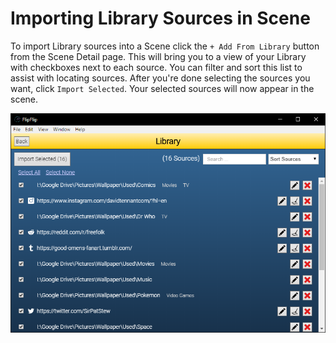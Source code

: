 # Importing Library Sources in Scene
To import Library sources into a Scene click the `+ Add From Library` button from the Scene Detail page. This will 
bring you to a view of your Library with checkboxes next to each source. You can filter and sort this list to assist 
with locating sources. After you're done selecting the sources you want, click `Import Selected`. Your selected 
sources will now appear in the scene.

![](doc_images/library_import.png)